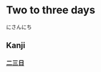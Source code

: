 # Two to three days
にさんにち

## Kanji
### [二](Kanji/kanji-dict/二.md)[三](Vocabulary/三.md)[日](Kanji/kanji-dict/日.md)